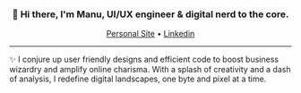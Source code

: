 <h3 align="center">👋  Hi there, I'm Manu, UI/UX engineer & digital nerd to the core.</h3>
<p align="center">
  <a href="https://mab-projects.com">Personal Site</a> •
  <a href="https://www.linkedin.com/in/manuela-abdalla-8870881bb/">Linkedin</a>
</p>

---
✨ I conjure up user friendly designs and efficient code to boost business wizardry and amplify online charisma. With a splash of creativity and a dash of analysis, I redefine digital landscapes, one byte and pixel at a time.
